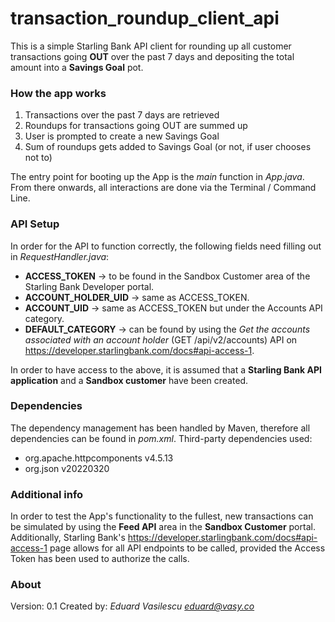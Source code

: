 # transaction_roundup_client_api
This is a simple Starling Bank API client for rounding up all customer transactions going **OUT** over the past 7 days and depositing the total amount into a **Savings Goal** pot.

### How the app works
1. Transactions over the past 7 days are retrieved
2. Roundups for transactions going OUT are summed up
3. User is prompted to create a new Savings Goal
4. Sum of roundups gets added to Savings Goal (or not, if user chooses not to)

The entry point for booting up the App is the *main* function in *App.java*. From there onwards, all interactions are done via the Terminal / Command Line.

### API Setup
In order for the API to function correctly, the following fields need filling out in *RequestHandler.java*:
- **ACCESS_TOKEN** -> to be found in the Sandbox Customer area of the Starling Bank Developer portal.
- **ACCOUNT_HOLDER_UID** -> same as ACCESS_TOKEN.
- **ACCOUNT_UID** -> same as ACCESS_TOKEN but under the Accounts API category.
- **DEFAULT_CATEGORY** -> can be found by using the *Get the accounts associated with an account holder* (GET /api/v2/accounts) API on https://developer.starlingbank.com/docs#api-access-1.

In order to have access to the above, it is assumed that a **Starling Bank API application** and a **Sandbox customer** have been created.

### Dependencies
The dependency management has been handled by Maven, therefore all dependencies can be found in *pom.xml*.
Third-party dependencies used:
- org.apache.httpcomponents v4.5.13
- org.json v20220320

### Additional info
In order to test the App's functionality to the fullest, new transactions can be simulated by using the **Feed API** area in the **Sandbox Customer** portal.
Additionally, Starling Bank's https://developer.starlingbank.com/docs#api-access-1 page allows for all API endpoints to be called, provided the Access Token has been used to authorize the calls.

### About
Version: 0.1
Created by: 
*Eduard Vasilescu*
*eduard@vasy.co*
